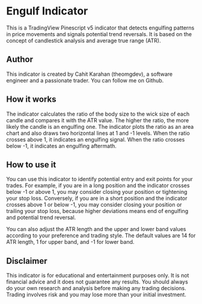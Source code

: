 # Engulf Indicator

This is a TradingView Pinescript v5 indicator that detects engulfing patterns in price movements and signals potential trend reversals. It is based on the concept of candlestick analysis and average true range (ATR).

## Author

This indicator is created by Cahit Karahan (theomgdev), a software engineer and a passionate trader. You can follow me on Github.

## How it works

The indicator calculates the ratio of the body size to the wick size of each candle and compares it with the ATR value. The higher the ratio, the more likely the candle is an engulfing one. The indicator plots the ratio as an area chart and also draws two horizontal lines at 1 and -1 levels. When the ratio crosses above 1, it indicates an engulfing signal. When the ratio crosses below -1, it indicates an engulfing aftermath.

## How to use it

You can use this indicator to identify potential entry and exit points for your trades. For example, if you are in a long position and the indicator crosses below -1 or above 1, you may consider closing your position or tightening your stop loss. Conversely, if you are in a short position and the indicator crosses above 1 or below -1, you may consider closing your position or trailing your stop loss, because higher deviations means end of engulfing and potential trend reversal.

You can also adjust the ATR length and the upper and lower band values according to your preference and trading style. The default values are 14 for ATR length, 1 for upper band, and -1 for lower band.

## Disclaimer

This indicator is for educational and entertainment purposes only. It is not financial advice and it does not guarantee any results. You should always do your own research and analysis before making any trading decisions. Trading involves risk and you may lose more than your initial investment.